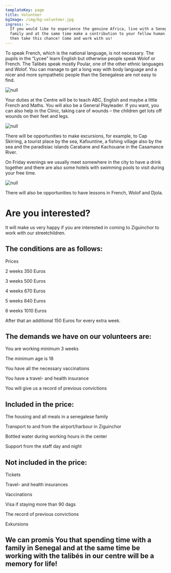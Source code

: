 ```yaml
---
templateKey: page
title: Volunteer
bgImage: /img/bg-volunteer.jpg
ingress: >-
  If you would like to experience the genuine Africa, live with a Senegalese
  family and at the same time make a contribution to your fellow human beings,
  then take this chance! Come and work with us!
---
```

To speak French, which is the national language, is not necessary. The pupils in the “Lycee” learn English but otherwise people speak Wolof or French. The Talibés speak mostly Poular, one of the other ethnic languages and Wolof. You can manage to get a long way with body language and a nicer and more sympathetic people than the Senegalese are not easy to find.

![null](/img/volontär-3.jpg)

Your duties at the Centre will be to teach ABC, English and maybe a little French and Maths. You will also be a General Playleader. If you want, you can also help in the Clinic, taking care of wounds – the children get lots off wounds on their feet and legs.

![null](/img/volontär-2.jpg)

There will be opportunities to make excursions, for example, to Cap Skirring, a tourist place by the sea, Kafountine, a fishing village also by the sea and the paradisiac islands Carabane and Kachouane in the Casamance River.

On Friday evenings we usually meet somewhere in the city to have a drink together and there are also some hotels with swimming pools to visit during your free time.

![null](/img/mat-4.jpg)

There will also be opportunities to have lessons in French, Wolof and Djola.

# Are you interested?

It will make us very happy if you are interested in coming to Ziguinchor to work with our streetchildren.

## The conditions are as follows:

Prices

2 weeks 350 Euros

3 weeks  500 Euros

4 weeks  670 Euros

5 weeks  840 Euros

6 weeks  1010 Euros

After that an additional 150 Euros for every extra week.

## The demands we have on our volunteers are:

You are working minimum 3 weeks

The minimum age is 18

You have all the necessary vaccinations

You have a travel- and health insurance

You will give us a record of previous convictions

## Included in the price:

The housing and all meals in a senegalese family

Transport to and from the airport/harbour in Ziguinchor

Bottled water during working hours in the center

Support from the staff day and night

## Not included in the price:

Tickets

Travel- and health insurances

Vaccinations

Visa if staying more than 90 dags

The record of previous convictions

Exkursions

## We can promis You that spending time with a family in Senegal and at the same time be working with the talibés in our centre will be a memory for life!

##
